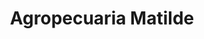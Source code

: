 ---
title: "Agropecuaria Matilde"
url: /leandro-n-alem/agropecuaria-matilde/
shop: Landwirtschaftlich
---